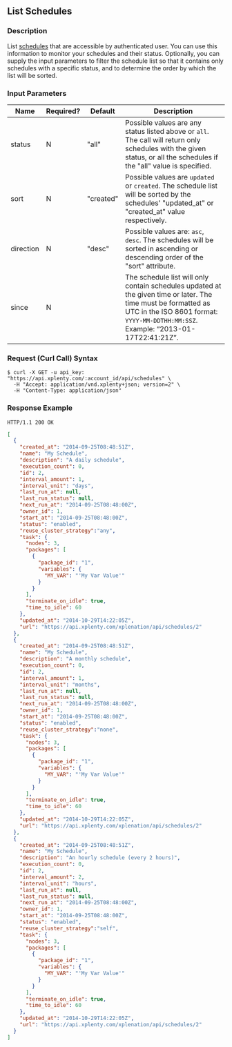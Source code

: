 ## List Schedules

### Description
List [schedules](https://github.com/xplenty/xplenty-api-doc-v2/blob/master/resources/schedule.md) that are accessible by authenticated user.
You can use this information to monitor your schedules and their status.
Optionally, you can supply the input parameters to filter the schedule list so that it contains only schedules with a specific status, and to determine the order by which the list will be sorted.

### Input Parameters

|Name|Required?|Default|Description|
|----|---------|-------|-----------|
status|N|"all"|Possible values are any status listed above or ```all```. The call will return only schedules with the given status, or all the schedules if the "all" value is specified.
sort|N|"created"|Possible values are ```updated``` or ```created```. The schedule list will be sorted by the schedules' "updated_at" or "created_at" value respectively.
direction|N|"desc"|Possible values are: ```asc```, ```desc```. The schedules will be sorted in ascending or descending order of the "sort" attribute.
since|N| |The schedule list will only contain schedules updated at the given time or later. The time must be formatted as UTC in the ISO 8601 format: ```YYYY-MM-DDTHH:MM:SSZ```. Example: “2013-01-17T22:41:21Z”.


### Request (Curl Call) Syntax
```shell
$ curl -X GET -u api_key: "https://api.xplenty.com/:account_id/api/schedules" \
  -H "Accept: application/vnd.xplenty+json; version=2" \
  -H "Content-Type: application/json"
```
### Response Example
```HTTP
HTTP/1.1 200 OK
```

```json
[
  {
    "created_at": "2014-09-25T08:48:51Z",
    "name": "My Schedule",
    "description": "A daily schedule",
    "execution_count": 0,
    "id": 2,
    "interval_amount": 1,
    "interval_unit": "days",
    "last_run_at": null,
    "last_run_status": null,
    "next_run_at": "2014-09-25T08:48:00Z",
    "owner_id": 1,
    "start_at": "2014-09-25T08:48:00Z",
    "status": "enabled",
    "reuse_cluster_strategy":"any",
    "task": {
      "nodes": 3,
      "packages": [
        {
          "package_id": "1",
          "variables": {
            "MY_VAR": "'My Var Value'"
          }
        }
      ],
      "terminate_on_idle": true,
      "time_to_idle": 60
    },
    "updated_at": "2014-10-29T14:22:05Z",
    "url": "https://api.xplenty.com/xplenation/api/schedules/2"
  },
  {
    "created_at": "2014-09-25T08:48:51Z",
    "name": "My Schedule",
    "description": "A monthly schedule",
    "execution_count": 0,
    "id": 2,
    "interval_amount": 1,
    "interval_unit": "months",
    "last_run_at": null,
    "last_run_status": null,
    "next_run_at": "2014-09-25T08:48:00Z",
    "owner_id": 1,
    "start_at": "2014-09-25T08:48:00Z",
    "status": "enabled",
    "reuse_cluster_strategy":"none",
    "task": {
      "nodes": 3,
      "packages": [
        {
          "package_id": "1",
          "variables": {
            "MY_VAR": "'My Var Value'"
          }
        }
      ],
      "terminate_on_idle": true,
      "time_to_idle": 60
    },
    "updated_at": "2014-10-29T14:22:05Z",
    "url": "https://api.xplenty.com/xplenation/api/schedules/2"
  },
  {
    "created_at": "2014-09-25T08:48:51Z",
    "name": "My Schedule",
    "description": "An hourly schedule (every 2 hours)",
    "execution_count": 0,
    "id": 2,
    "interval_amount": 2,
    "interval_unit": "hours",
    "last_run_at": null,
    "last_run_status": null,
    "next_run_at": "2014-09-25T08:48:00Z",
    "owner_id": 1,
    "start_at": "2014-09-25T08:48:00Z",
    "status": "enabled",
    "reuse_cluster_strategy":"self",
    "task": {
      "nodes": 3,
      "packages": [
        {
          "package_id": "1",
          "variables": {
            "MY_VAR": "'My Var Value'"
          }
        }
      ],
      "terminate_on_idle": true,
      "time_to_idle": 60
    },
    "updated_at": "2014-10-29T14:22:05Z",
    "url": "https://api.xplenty.com/xplenation/api/schedules/2"
  }
]
```
